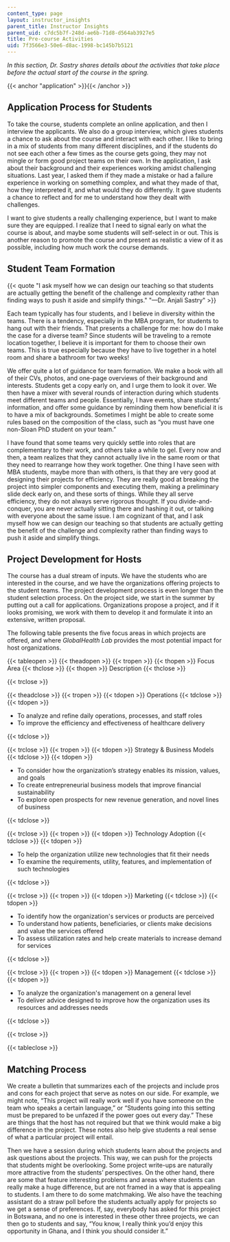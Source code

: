 ```yaml
---
content_type: page
layout: instructor_insights
parent_title: Instructor Insights
parent_uid: c7dc5b7f-248d-ae6b-71d8-d564ab3927e5
title: Pre-course Activities
uid: 7f3566e3-50e6-d8ac-1998-bc145b7b5121
---
```


_In this section, Dr. Sastry shares details about the activities that take place before the actual start of the course in the spring._

{{< anchor "application" >}}{{< /anchor >}}

Application Process for Students
--------------------------------

To take the course, students complete an online application, and then I interview the applicants. We also do a group interview, which gives students a chance to ask about the course and interact with each other. I like to bring in a mix of students from many different disciplines, and if the students do not see each other a few times as the course gets going, they may not mingle or form good project teams on their own. In the application, I ask about their background and their experiences working amidst challenging situations. Last year, I asked them if they made a mistake or had a failure experience in working on something complex, and what they made of that, how they interpreted it, and what would they do differently. It gave students a chance to reflect and for me to understand how they dealt with challenges.

I want to give students a really challenging experience, but I want to make sure they are equipped. I realize that I need to signal early on what the course is about, and maybe some students will self-select in or out. This is another reason to promote the course and present as realistic a view of it as possible, including how much work the course demands.

Student Team Formation
----------------------

{{< quote "I ask myself how we can design our teaching so that students are actually getting the benefit of the challenge and complexity rather than finding ways to push it aside and simplify things." "—Dr. Anjali Sastry" >}}

Each team typically has four students, and I believe in diversity within the teams. There is a tendency, especially in the MBA program, for students to hang out with their friends. That presents a challenge for me: how do I make the case for a diverse team? Since students will be traveling to a remote location together, I believe it is important for them to choose their own teams. This is true especially because they have to live together in a hotel room and share a bathroom for two weeks!

We offer quite a lot of guidance for team formation. We make a book with all of their CVs, photos, and one-page overviews of their background and interests. Students get a copy early on, and I urge them to look it over. We then have a mixer with several rounds of interaction during which students meet different teams and people. Essentially, I have events, share students’ information, and offer some guidance by reminding them how beneficial it is to have a mix of backgrounds. Sometimes I might be able to create some rules based on the composition of the class, such as “you must have one non-Sloan PhD student on your team.”

I have found that some teams very quickly settle into roles that are complementary to their work, and others take a while to gel. Every now and then, a team realizes that they cannot actually live in the same room or that they need to rearrange how they work together. One thing I have seen with MBA students, maybe more than with others, is that they are very good at designing their projects for efficiency. They are really good at breaking the project into simpler components and executing them, making a preliminary slide deck early on, and these sorts of things. While they all serve efficiency, they do not always serve rigorous thought. If you divide-and-conquer, you are never actually sitting there and hashing it out, or talking with everyone about the same issue. I am cognizant of that, and I ask myself how we can design our teaching so that students are actually getting the benefit of the challenge and complexity rather than finding ways to push it aside and simplify things.

Project Development for Hosts
-----------------------------

The course has a dual stream of inputs. We have the students who are interested in the course, and we have the organizations offering projects to the student teams. The project development process is even longer than the student selection process. On the project side, we start in the summer by putting out a call for applications. Organizations propose a project, and if it looks promising, we work with them to develop it and formulate it into an extensive, written proposal.

The following table presents the five focus areas in which projects are offered, and where _GlobalHealth Lab_ provides the most potential impact for host organizations.

{{< tableopen >}}
{{< theadopen >}}
{{< tropen >}}
{{< thopen >}}
Focus Area
{{< thclose >}}
{{< thopen >}}
Description
{{< thclose >}}

{{< trclose >}}

{{< theadclose >}}
{{< tropen >}}
{{< tdopen >}}
Operations
{{< tdclose >}}
{{< tdopen >}}


*   To analyze and refine daily operations, processes, and staff roles
*   To improve the efficiency and effectiveness of healthcare delivery


{{< tdclose >}}

{{< trclose >}}
{{< tropen >}}
{{< tdopen >}}
Strategy & Business Models
{{< tdclose >}}
{{< tdopen >}}


*   To consider how the organization’s strategy enables its mission, values, and goals
*   To create entrepreneurial business models that improve financial sustainability
*   To explore open prospects for new revenue generation, and novel lines of business


{{< tdclose >}}

{{< trclose >}}
{{< tropen >}}
{{< tdopen >}}
Technology Adoption
{{< tdclose >}}
{{< tdopen >}}


*   To help the organization utilize new technologies that fit their needs
*   To examine the requirements, utility, features, and implementation of such technologies


{{< tdclose >}}

{{< trclose >}}
{{< tropen >}}
{{< tdopen >}}
Marketing
{{< tdclose >}}
{{< tdopen >}}


*   To identify how the organization's services or products are perceived
*   To understand how patients, beneficiaries, or clients make decisions and value the services offered
*   To assess utilization rates and help create materials to increase demand for services


{{< tdclose >}}

{{< trclose >}}
{{< tropen >}}
{{< tdopen >}}
Management
{{< tdclose >}}
{{< tdopen >}}


*   To analyze the organization's management on a general level
*   To deliver advice designed to improve how the organization uses its resources and addresses needs


{{< tdclose >}}

{{< trclose >}}

{{< tableclose >}}

Matching Process
----------------

We create a bulletin that summarizes each of the projects and include pros and cons for each project that serve as notes on our side. For example, we might note, “This project will really work well if you have someone on the team who speaks a certain language,” or “Students going into this setting must be prepared to be unfazed if the power goes out every day.” These are things that the host has not required but that we think would make a big difference in the project. These notes also help give students a real sense of what a particular project will entail.

Then we have a session during which students learn about the projects and ask questions about the projects. This way, we can push for the projects that students might be overlooking. Some project write-ups are naturally more attractive from the students’ perspectives. On the other hand, there are some that feature interesting problems and areas where students can really make a huge difference, but are not framed in a way that is appealing to students. I am there to do some matchmaking. We also have the teaching assistant do a straw poll before the students actually apply for projects so we get a sense of preferences. If, say, everybody has asked for this project in Botswana, and no one is interested in these other three projects, we can then go to students and say, “You know, I really think you’d enjoy this opportunity in Ghana, and I think you should consider it.”